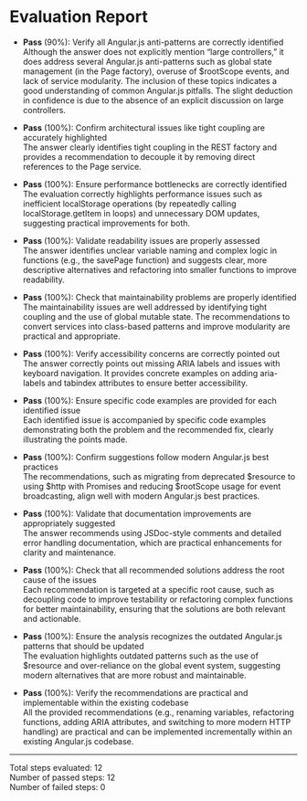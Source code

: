 # Evaluation Report

- **Pass** (90%): Verify all Angular.js anti-patterns are correctly identified  
  Although the answer does not explicitly mention “large controllers,” it does address several Angular.js anti-patterns such as global state management (in the Page factory), overuse of $rootScope events, and lack of service modularity. The inclusion of these topics indicates a good understanding of common Angular.js pitfalls. The slight deduction in confidence is due to the absence of an explicit discussion on large controllers.

- **Pass** (100%): Confirm architectural issues like tight coupling are accurately highlighted  
  The answer clearly identifies tight coupling in the REST factory and provides a recommendation to decouple it by removing direct references to the Page service.

- **Pass** (100%): Ensure performance bottlenecks are correctly identified  
  The evaluation correctly highlights performance issues such as inefficient localStorage operations (by repeatedly calling localStorage.getItem in loops) and unnecessary DOM updates, suggesting practical improvements for both.

- **Pass** (100%): Validate readability issues are properly assessed  
  The answer identifies unclear variable naming and complex logic in functions (e.g., the savePage function) and suggests clear, more descriptive alternatives and refactoring into smaller functions to improve readability.

- **Pass** (100%): Check that maintainability problems are properly identified  
  The maintainability issues are well addressed by identifying tight coupling and the use of global mutable state. The recommendations to convert services into class-based patterns and improve modularity are practical and appropriate.

- **Pass** (100%): Verify accessibility concerns are correctly pointed out  
  The answer correctly points out missing ARIA labels and issues with keyboard navigation. It provides concrete examples on adding aria-labels and tabindex attributes to ensure better accessibility.

- **Pass** (100%): Ensure specific code examples are provided for each identified issue  
  Each identified issue is accompanied by specific code examples demonstrating both the problem and the recommended fix, clearly illustrating the points made.

- **Pass** (100%): Confirm suggestions follow modern Angular.js best practices  
  The recommendations, such as migrating from deprecated $resource to using $http with Promises and reducing $rootScope usage for event broadcasting, align well with modern Angular.js best practices.

- **Pass** (100%): Validate that documentation improvements are appropriately suggested  
  The answer recommends using JSDoc-style comments and detailed error handling documentation, which are practical enhancements for clarity and maintenance.

- **Pass** (100%): Check that all recommended solutions address the root cause of the issues  
  Each recommendation is targeted at a specific root cause, such as decoupling code to improve testability or refactoring complex functions for better maintainability, ensuring that the solutions are both relevant and actionable.

- **Pass** (100%): Ensure the analysis recognizes the outdated Angular.js patterns that should be updated  
  The evaluation highlights outdated patterns such as the use of $resource and over-reliance on the global event system, suggesting modern alternatives that are more robust and maintainable.

- **Pass** (100%): Verify the recommendations are practical and implementable within the existing codebase  
  All the provided recommendations (e.g., renaming variables, refactoring functions, adding ARIA attributes, and switching to more modern HTTP handling) are practical and can be implemented incrementally within an existing Angular.js codebase.

---

Total steps evaluated: 12  
Number of passed steps: 12  
Number of failed steps: 0